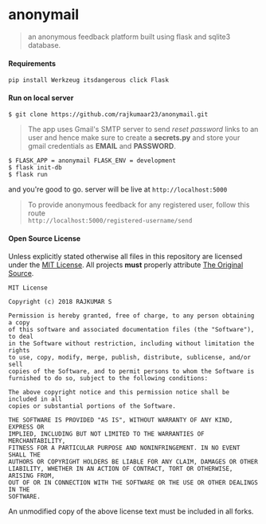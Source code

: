 # anonymail

> an anonymous feedback platform built using flask and sqlite3 database.

#### Requirements
```
pip install Werkzeug itsdangerous click Flask
```
#### Run on local server

``` 
$ git clone https://github.com/rajkumaar23/anonymail.git
```
>The app uses Gmail's SMTP server to send _reset password_ links to an user and hence make sure to create a **secrets.py** and store your gmail credentials as **EMAIL** and **PASSWORD**. 
```
$ FLASK_APP = anonymail FLASK_ENV = development 
$ flask init-db
$ flask run
````
 and you're good to go. 
 server will be live at `http://localhost:5000`
 
> To provide anonymous feedback for any registered user, follow this route   
`http://localhost:5000/registered-username/send`
 
#### Open Source License

Unless explicitly stated otherwise all files in this repository are licensed under the [MIT License](https://opensource.org/licenses/MIT). All projects **must** properly attribute [The Original Source](https://github.com/rajkumaar23/anonymail).
        
    MIT License
    
    Copyright (c) 2018 RAJKUMAR S
    
    Permission is hereby granted, free of charge, to any person obtaining a copy
    of this software and associated documentation files (the "Software"), to deal
    in the Software without restriction, including without limitation the rights
    to use, copy, modify, merge, publish, distribute, sublicense, and/or sell
    copies of the Software, and to permit persons to whom the Software is
    furnished to do so, subject to the following conditions:
    
    The above copyright notice and this permission notice shall be included in all
    copies or substantial portions of the Software.
    
    THE SOFTWARE IS PROVIDED "AS IS", WITHOUT WARRANTY OF ANY KIND, EXPRESS OR
    IMPLIED, INCLUDING BUT NOT LIMITED TO THE WARRANTIES OF MERCHANTABILITY,
    FITNESS FOR A PARTICULAR PURPOSE AND NONINFRINGEMENT. IN NO EVENT SHALL THE
    AUTHORS OR COPYRIGHT HOLDERS BE LIABLE FOR ANY CLAIM, DAMAGES OR OTHER
    LIABILITY, WHETHER IN AN ACTION OF CONTRACT, TORT OR OTHERWISE, ARISING FROM,
    OUT OF OR IN CONNECTION WITH THE SOFTWARE OR THE USE OR OTHER DEALINGS IN THE
    SOFTWARE.
    
An unmodified copy of the above license text must be included in all forks.

